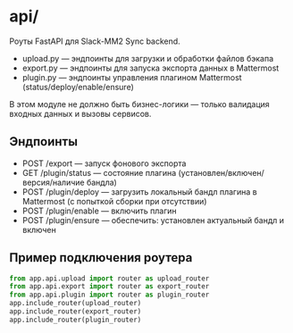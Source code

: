 # api/

Роуты FastAPI для Slack-MM2 Sync backend.

- upload.py — эндпоинты для загрузки и обработки файлов бэкапа
- export.py — эндпоинты для запуска экспорта данных в Mattermost
- plugin.py — эндпоинты управления плагином Mattermost (status/deploy/enable/ensure)

В этом модуле не должно быть бизнес-логики — только валидация входных данных и вызовы сервисов.

## Эндпоинты

- POST /export — запуск фонового экспорта
- GET  /plugin/status — состояние плагина (установлен/включен/версия/наличие бандла)
- POST /plugin/deploy — загрузить локальный бандл плагина в Mattermost (с попыткой сборки при отсутствии)
- POST /plugin/enable — включить плагин
- POST /plugin/ensure — обеспечить: установлен актуальный бандл и включен

## Пример подключения роутера

```python
from app.api.upload import router as upload_router
from app.api.export import router as export_router
from app.api.plugin import router as plugin_router
app.include_router(upload_router)
app.include_router(export_router)
app.include_router(plugin_router)
```